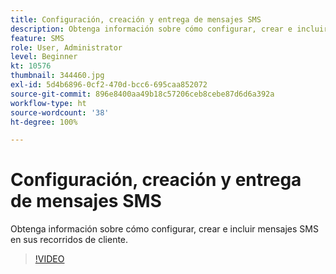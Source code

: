```yaml
---
title: Configuración, creación y entrega de mensajes SMS
description: Obtenga información sobre cómo configurar, crear e incluir mensajes SMS en sus recorridos de cliente.
feature: SMS
role: User, Administrator
level: Beginner
kt: 10576
thumbnail: 344460.jpg
exl-id: 5d4b6896-0cf2-470d-bcc6-695caa852072
source-git-commit: 896e8400aa49b18c57206ceb8cebe87d6d6a392a
workflow-type: ht
source-wordcount: '38'
ht-degree: 100%

---
```


# Configuración, creación y entrega de mensajes SMS

Obtenga información sobre cómo configurar, crear e incluir mensajes SMS en sus recorridos de cliente.

>[!VIDEO](https://video.tv.adobe.com/v/344460?quality=12&learn=on)
